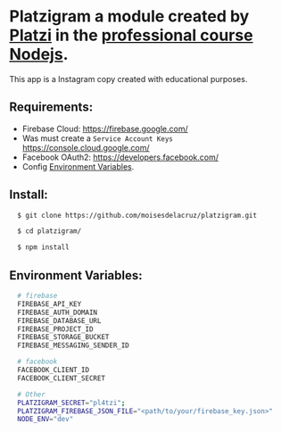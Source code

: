 # Platzigram a module created by [Platzi][platzi] in the [professional course Nodejs][course].

This app is a Instagram copy created with educational purposes.

## Requirements:
* Firebase Cloud: https://firebase.google.com/
* Was must create a `Service Account Keys` https://console.cloud.google.com/
* Facebook OAuth2: https://developers.facebook.com/
* Config [Environment Variables][env_vars].

## Install:
```sh
  $ git clone https://github.com/moisesdelacruz/platzigram.git

  $ cd platzigram/

  $ npm install
```

## Environment Variables:
```sh
  # firebase
  FIREBASE_API_KEY
  FIREBASE_AUTH_DOMAIN
  FIREBASE_DATABASE_URL
  FIREBASE_PROJECT_ID
  FIREBASE_STORAGE_BUCKET
  FIREBASE_MESSAGING_SENDER_ID

  # facebook
  FACEBOOK_CLIENT_ID
  FACEBOOK_CLIENT_SECRET

  # Other
  PLATZIGRAM_SECRET="pl4tzi";
  PLATZIGRAM_FIREBASE_JSON_FILE="<path/to/your/firebase_key.json>"
  NODE_ENV="dev"
```

[platzigram-api]: <https://github.com/moisesdelacruz/platzigram-db>
[platzigram-api]: <https://github.com/moisesdelacruz/platzigram-api>
[platzigram-api]: <https://github.com/moisesdelacruz/platzigram-client>
[platzigram]: <https://github.com/moisesdelacruz/platzigram>
[platzi]: <https://platzi.com/>
[course]: <https://platzi.com/clases/node/>

[env_vars]: <#environment-variables>
